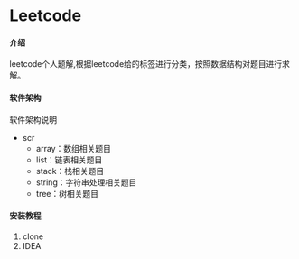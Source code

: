 # Leetcode

#### 介绍
leetcode个人题解,根据leetcode给的标签进行分类，按照数据结构对题目进行求解。

#### 软件架构
软件架构说明
- scr
  - array：数组相关题目
  - list：链表相关题目
  - stack：栈相关题目
  - string：字符串处理相关题目
  - tree：树相关题目



#### 安装教程

1.  clone
2.  IDEA